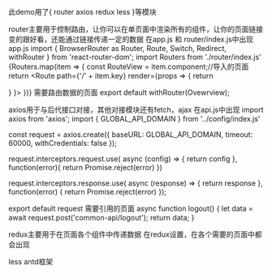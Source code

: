 此demo用了{ router axios redux less }等模块

router主要用于控制路由，让你可以在单页面中渲染所有的组件，让你的页面链接变的跟好看，还能通过链接传递一定的数据
在app.js 和 router/index.js中出现
app.js
import { BrowserRouter as Router, Route, Switch, Redirect, withRouter } from 'react-router-dom';
import Routers from './router/index.js'
<Switch>
  {Routers.map(item => {
    const RouteView = item.component;//导入的页面
    return <Route path={'/' + item.key} render={props => {
        return <div className="app-view">
          <RouteView />
        </div>
      }
    }></Route>
  })}
</Switch>
需要路由数据的页面
export default withRouter(Ovewrview);

axios用于与后代接口对接，其他对接模块还有fetch，ajax
在api.js中出现
import axios from 'axios';
import { GLOBAL_API_DOMAIN } from '../config/index.js'

const request = axios.create({
    baseURL: GLOBAL_API_DOMAIN,
    timeout: 60000,
    withCredentials: false
});

request.interceptors.request.use( async (config) => {
    return config
}, function(error){
  return Promise.reject(error)
})

request.interceptors.response.use( async (response) => {
  return response
}, function(error) {
  return Promise.reject(error)
});

export default request
需要引用的页面
async function logout() {
    let data = await request.post('common-api/logout');
    return data;
}

redux主要用于在页面各个组件中传递数据
在redux设置，在各个需要的页面中都会出现

less
antd框架
